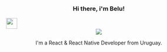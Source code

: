 ### <p align="center">Hi there, i'm Belu! </p>
<img src="[https://raw.githubusercontent.com/sidbelbase/sidbelbase/master/wave.gif](https://user-images.githubusercontent.com/80724668/187348427-2b66f901-76a6-4a1e-be63-b8dfa07974e3.gif)" width="30px">
<div align="center"> 
  
<img src="https://github.com/carozo/carozo/assets/80724668/64f26f38-8a89-45b3-bf1e-392eeaae0470">
</div>
<p align="center">


<p align="center">I'm a React & React Native Developer from Uruguay. </p><br/>

<!--
*


-->
